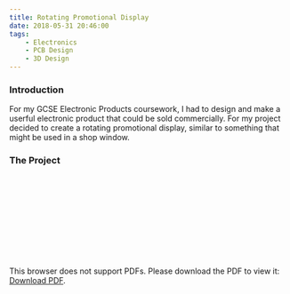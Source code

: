 ```yaml
---
title: Rotating Promotional Display
date: 2018-05-31 20:46:00
tags: 
    - Electronics
    - PCB Design
    - 3D Design
---
```

### Introduction
For my GCSE Electronic Products coursework, I had to design and make a userful electronic product that could be sold commercially. For my project decided to create a rotating promotional display, similar to something that might be used in a shop window. 

### The Project
<object data="https://butty-builds.me/pdfs/Rotating%20Promotional%20Display.pdf" type="application/pdf" width="100%" height="700px">
<! -- Waylan & amc @ https://stackoverflow.com/questions/39777166/display-pdf-image-in-markdown -->
    <embed src="https://butty-builds.me/pdfs/Rotating%20Promotional%20Display.pdf">
        <p>This browser does not support PDFs. Please download the PDF to view it: <a href="https://butty-builds.me/pdfs/Rotating%20Promotional%20Display.pdf">Download PDF</a>.</p>
    </embed>
</object>